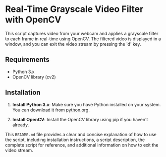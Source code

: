 # Real-Time Grayscale Video Filter with OpenCV

This script captures video from your webcam and applies a grayscale filter to each frame in real-time using OpenCV. The filtered video is displayed in a window, and you can exit the video stream by pressing the 'd' key.

## Requirements

- Python 3.x
- OpenCV library (cv2)

## Installation

1. **Install Python 3.x**: Make sure you have Python installed on your system. You can download it from [python.org](https://www.python.org/).

2. **Install OpenCV**: Install the OpenCV library using pip if you haven't already.


This `README.md` file provides a clear and concise explanation of how to use the script, including installation instructions, a script description, the complete script for reference, and additional information on how to exit the video stream.
